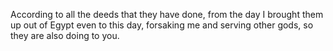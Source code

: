 According to all the deeds that they have done, from the day I brought them up out of Egypt even to this day, forsaking me and serving other gods, so they are also doing to you.
